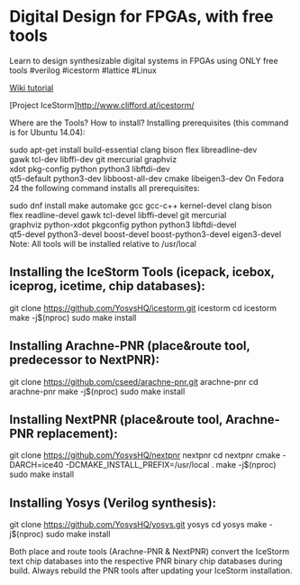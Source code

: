 # Digital Design for FPGAs, with free tools
Learn to design synthesizable digital systems in FPGAs using ONLY free tools  #verilog #icestorm #lattice #Linux

[Wiki tutorial](https://github.com/Obijuan/open-fpga-verilog-tutorial/wiki)  

[Project IceStorm]http://www.clifford.at/icestorm/

Where are the Tools? How to install?
Installing prerequisites (this command is for Ubuntu 14.04):

sudo apt-get install build-essential clang bison flex libreadline-dev \
                     gawk tcl-dev libffi-dev git mercurial graphviz   \
                     xdot pkg-config python python3 libftdi-dev \
                     qt5-default python3-dev libboost-all-dev cmake libeigen3-dev
On Fedora 24 the following command installs all prerequisites:

sudo dnf install make automake gcc gcc-c++ kernel-devel clang bison \
                 flex readline-devel gawk tcl-devel libffi-devel git mercurial \
                 graphviz python-xdot pkgconfig python python3 libftdi-devel \
                 qt5-devel python3-devel boost-devel boost-python3-devel eigen3-devel
Note: All tools will be installed relative to /usr/local

## Installing the IceStorm Tools (icepack, icebox, iceprog, icetime, chip databases):

git clone https://github.com/YosysHQ/icestorm.git icestorm
cd icestorm
make -j$(nproc)
sudo make install

## Installing Arachne-PNR (place&route tool, predecessor to NextPNR):

git clone https://github.com/cseed/arachne-pnr.git arachne-pnr
cd arachne-pnr
make -j$(nproc)
sudo make install

## Installing NextPNR (place&route tool, Arachne-PNR replacement):

git clone https://github.com/YosysHQ/nextpnr nextpnr
cd nextpnr
cmake -DARCH=ice40 -DCMAKE_INSTALL_PREFIX=/usr/local .
make -j$(nproc)
sudo make install

## Installing Yosys (Verilog synthesis):

git clone https://github.com/YosysHQ/yosys.git yosys
cd yosys
make -j$(nproc)
sudo make install

Both place and route tools (Arachne-PNR & NextPNR) convert the IceStorm text chip databases into the respective PNR binary chip databases during build. Always rebuild the PNR tools after updating your IceStorm installation.

